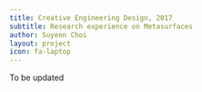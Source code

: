 ```yaml
---
title: Creative Engineering Design, 2017
subtitle: Research experience on Metasurfaces
author: Suyeon Choi
layout: project
icon: fa-laptop
---
```

To be updated
